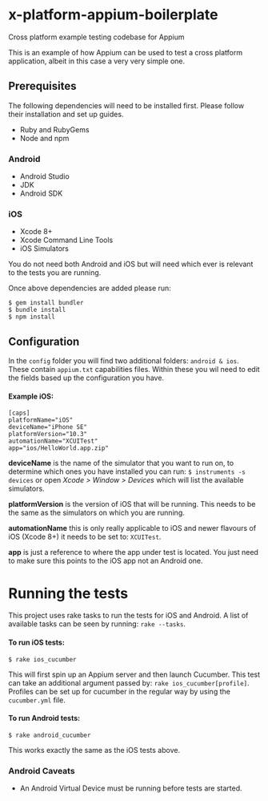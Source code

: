 # x-platform-appium-boilerplate
Cross platform example testing codebase for Appium

This is an example of how Appium can be used to test a cross platform application, albeit in this case a very very simple one.

## Prerequisites

The following dependencies will need to be installed first. Please follow their installation and set up guides.

- Ruby and RubyGems
- Node and npm

### Android
- Android Studio
- JDK
- Android SDK

### iOS
- Xcode 8+
- Xcode Command Line Tools
- iOS Simulators

You do not need both Android and iOS but will need which ever is relevant to the tests you are running.

Once above dependencies are added please run:
```
$ gem install bundler
$ bundle install
$ npm install
```
## Configuration

In the `config` folder you will find two additional folders: `android & ios`. These contain `appium.txt` capabilities files. Within these you wil need to edit the fields based up the configuration you have.

#### Example iOS:
```
[caps]
platformName="iOS"
deviceName="iPhone SE"
platformVersion="10.3"
automationName="XCUITest"
app="ios/HelloWorld.app.zip"
```
**deviceName** is the name of the simulator that you want to run on, to determine which ones you have installed you can run: `$ instruments -s devices` or open _Xcode > Window > Devices_ which will list the available simulators.

**platformVersion** is the version of iOS that will be running. This needs to be the same as the simulators on which you are running.

**automationName** this is only really applicable to iOS and newer flavours of iOS (Xcode 8+) it needs to be set to: `XCUITest`.

**app** is just a reference to where the app under test is located. You just need to make sure this points to the iOS app not an Android one.

# Running the tests

This project uses rake tasks to run the tests for iOS and Android. A list of available tasks can be seen by running: `rake --tasks`.

#### To run iOS tests:
```
$ rake ios_cucumber
```
This will first spin up an Appium server and then launch Cucumber. This test can take an additional argument passed by: `rake ios_cucumber[profile]`. Profiles can be set up for cucumber in the regular way by using the `cucumber.yml` file.

#### To run Android tests:
```
$ rake android_cucumber
```
This works exactly the same as the iOS tests above.

### Android Caveats
- An Android Virtual Device must be running before tests are started.

